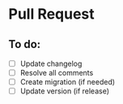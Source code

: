 # Pull Request

## To do:

- [ ] Update changelog
- [ ] Resolve all comments
- [ ] Create migration (if needed)
- [ ] Update version (if release)
